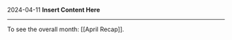 2024-04-11
__Insert Content Here__
_______________________
To see the overall month: [[April Recap]].